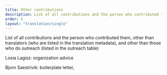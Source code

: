 ```yaml
---
title: Other contributions
description: List of all contributions and the person who contributed them
order: 5
layout: "translation/single"
---
```


List of all contributions and the person who contributed them, other than translators (who are listed in the translation metadata), and other than those who do outreach (listed in the outreach table)

Losia Lagisz: organization advice

Bjorn Saestrivik: boilerplate letter, 
